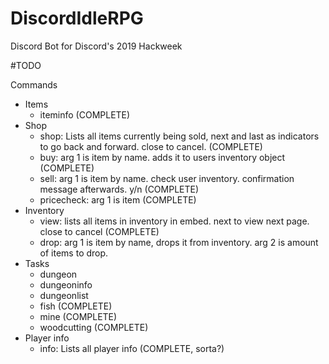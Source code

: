 # DiscordIdleRPG
Discord Bot for Discord's 2019 Hackweek

#TODO

Commands
  * Items
    - iteminfo (COMPLETE)
  * Shop
    - shop: Lists all items currently being sold, next and last as indicators to go back and forward. close to cancel. (COMPLETE)
    - buy: arg 1 is item by name. adds it to users inventory object  (COMPLETE)
    - sell: arg 1 is item by name. check user inventory. confirmation message afterwards. y/n  (COMPLETE)
    - pricecheck: arg 1 is item  (COMPLETE)
  * Inventory
    - view: lists all items in inventory in embed. next to view next page. close to cancel (COMPLETE)
    - drop: arg 1 is item by name, drops it from inventory. arg 2 is amount of items to drop.
  * Tasks
    - dungeon 
    - dungeoninfo
    - dungeonlist
    - fish (COMPLETE)
    - mine (COMPLETE)
    - woodcutting (COMPLETE)
  * Player info
    - info: Lists all player info (COMPLETE, sorta?)
    

